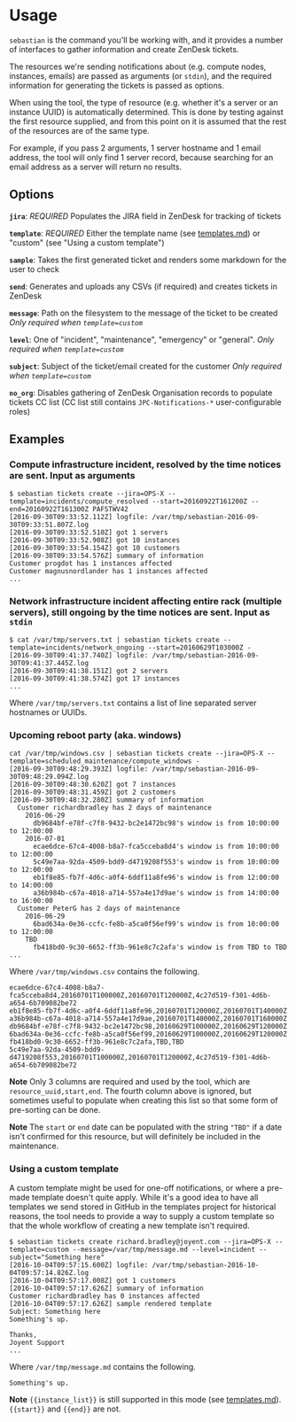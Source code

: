 # Usage

`sebastian` is the command you'll be working with, and it provides a number of interfaces to gather information and create ZenDesk tickets.

The resources we're sending notifications about (e.g. compute nodes, instances, emails) are passed as arguments (or `stdin`), and the required information for generating the tickets is passed as options.

When using the tool, the type of resource (e.g. whether it's a server or an instance UUID) is automatically determined. This is done by testing against the first resource supplied, and from this point on it is assumed that the rest of the resources are of the same type.

For example, if you pass 2 arguments, 1 server hostname and 1 email address, the tool will only find 1 server record, because searching for an email address as a server will return no results.

## Options

**`jira`**: _REQUIRED_ Populates the JIRA field in ZenDesk for tracking of tickets

**`template`**: _REQUIRED_ Either the template name (see [templates.md](./templates.md)) or "custom" (see "Using a custom template")

**`sample`**: Takes the first generated ticket and renders some markdown for the user to check

**`send`**: Generates and uploads any CSVs (if required) and creates tickets in ZenDesk

**`message`**: Path on the filesystem to the message of the ticket to be created _Only required when `template=custom`_

**`level`**: One of "incident", "maintenance", "emergency" or "general". _Only required when `template=custom`_

**`subject`**: Subject of the ticket/email created for the customer _Only required when `template=custom`_

**`no_org`**: Disables gathering of ZenDesk Organisation records to populate tickets CC list (CC list still contains `JPC-Notifications-*` user-configurable roles)

## Examples

### Compute infrastructure incident, resolved by the time notices are sent. Input as arguments

```
$ sebastian tickets create --jira=OPS-X --template=incidents/compute_resolved --start=20160922T161200Z --end=20160922T161300Z PAFSTWV42
[2016-09-30T09:33:52.112Z] logfile: /var/tmp/sebastian-2016-09-30T09:33:51.807Z.log
[2016-09-30T09:33:52.510Z] got 1 servers
[2016-09-30T09:33:52.908Z] got 10 instances
[2016-09-30T09:33:54.154Z] got 10 customers
[2016-09-30T09:33:54.576Z] summary of information
Customer progdot has 1 instances affected
Customer magnusnordlander has 1 instances affected
...
```

### Network infrastructure incident affecting entire rack (multiple servers), still ongoing by the time notices are sent. Input as `stdin`

```
$ cat /var/tmp/servers.txt | sebastian tickets create --template=incidents/network_ongoing --start=20160629T103000Z -
[2016-09-30T09:41:37.740Z] logfile: /var/tmp/sebastian-2016-09-30T09:41:37.445Z.log
[2016-09-30T09:41:38.151Z] got 2 servers
[2016-09-30T09:41:38.574Z] got 17 instances
...
```

Where `/var/tmp/servers.txt` contains a list of line separated server hostnames or UUIDs.

### Upcoming reboot party (aka. windows)

```
cat /var/tmp/windows.csv | sebastian tickets create --jira=OPS-X --template=scheduled_maintenance/compute_windows -
[2016-09-30T09:48:29.393Z] logfile: /var/tmp/sebastian-2016-09-30T09:48:29.094Z.log
[2016-09-30T09:48:30.620Z] got 7 instances
[2016-09-30T09:48:31.459Z] got 2 customers
[2016-09-30T09:48:32.280Z] summary of information
  Customer richardbradley has 2 days of maintenance
    2016-06-29
      db9684bf-e78f-c7f8-9432-bc2e1472bc98's window is from 10:00:00 to 12:00:00
    2016-07-01
      ecae6dce-67c4-4008-b8a7-fca5cceba8d4's window is from 10:00:00 to 12:00:00
      5c49e7aa-92da-4509-bdd9-d4719208f553's window is from 10:00:00 to 12:00:00
      eb1f8e85-fb7f-4d6c-a0f4-6ddf11a8fe96's window is from 12:00:00 to 14:00:00
      a36b984b-c67a-4018-a714-557a4e17d9ae's window is from 14:00:00 to 16:00:00
  Customer PeterG has 2 days of maintenance
    2016-06-29
      6bad634a-0e36-ccfc-fe8b-a5ca0f56ef99's window is from 10:00:00 to 12:00:00
    TBD
      fb418bd0-9c30-6652-ff3b-961e8c7c2afa's window is from TBD to TBD
...
```

Where `/var/tmp/windows.csv` contains the following.

```
ecae6dce-67c4-4008-b8a7-fca5cceba8d4,20160701T100000Z,20160701T120000Z,4c27d519-f301-4d6b-a654-6b709082be72
eb1f8e85-fb7f-4d6c-a0f4-6ddf11a8fe96,20160701T120000Z,20160701T140000Z
a36b984b-c67a-4018-a714-557a4e17d9ae,20160701T140000Z,20160701T160000Z
db9684bf-e78f-c7f8-9432-bc2e1472bc98,20160629T100000Z,20160629T120000Z
6bad634a-0e36-ccfc-fe8b-a5ca0f56ef99,20160629T100000Z,20160629T120000Z
fb418bd0-9c30-6652-ff3b-961e8c7c2afa,TBD,TBD
5c49e7aa-92da-4509-bdd9-d4719208f553,20160701T100000Z,20160701T120000Z,4c27d519-f301-4d6b-a654-6b709082be72
```

**Note** Only 3 columns are required and used by the tool, which are `resource_uuid,start,end`. The fourth column above is ignored, but sometimes useful to populate when creating this list so that some form of pre-sorting can be done.

**Note** The `start` or `end` date can be populated with the string `"TBD"` if a date isn't confirmed for this resource, but will definitely be included in the maintenance.

### Using a custom template

A custom template might be used for one-off notifications, or where a pre-made template doesn't quite apply. While it's a good idea to have all templates we send stored in GitHub in the templates project for historical reasons, the tool needs to provide a way to supply a custom template so that the whole workflow of creating a new template isn't required.

```
$ sebastian tickets create richard.bradley@joyent.com --jira=OPS-X --template=custom --message=/var/tmp/message.md --level=incident --subject="Something here"
[2016-10-04T09:57:15.600Z] logfile: /var/tmp/sebastian-2016-10-04T09:57:14.826Z.log
[2016-10-04T09:57:17.008Z] got 1 customers
[2016-10-04T09:57:17.626Z] summary of information
Customer richardbradley has 0 instances affected
[2016-10-04T09:57:17.626Z] sample rendered template
Subject: Something here
Something's up.

Thanks,
Joyent Support
...
```

Where `/var/tmp/message.md` contains the following.

```
Something's up.
```

**Note** `{{instance_list}}` is still supported in this mode (see [templates.md](./templates.md)). `{{start}}` and `{{end}}` are not. 
